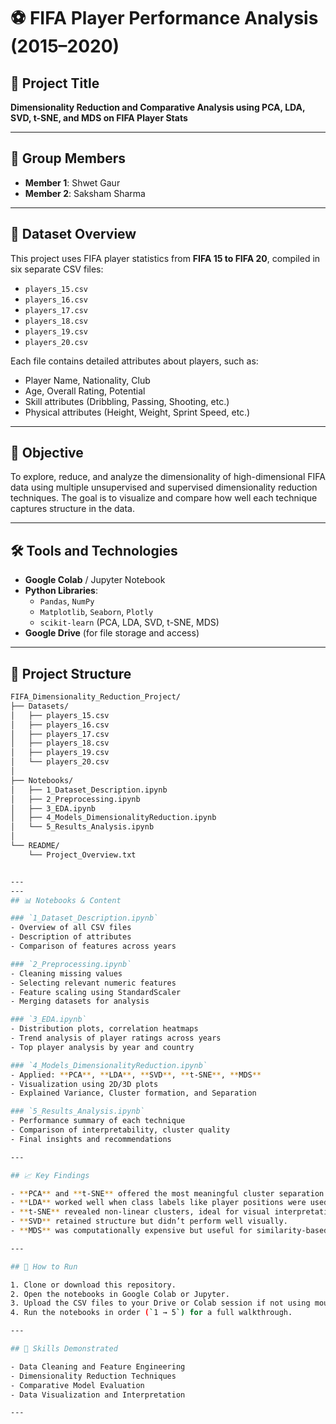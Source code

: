# ⚽ FIFA Player Performance Analysis (2015–2020)

## 📌 Project Title
**Dimensionality Reduction and Comparative Analysis using PCA, LDA, SVD, t-SNE, and MDS on FIFA Player Stats**

---

## 👥 Group Members
- **Member 1**: Shwet Gaur
- **Member 2**: Saksham Sharma

---

## 📂 Dataset Overview

This project uses FIFA player statistics from **FIFA 15 to FIFA 20**, compiled in six separate CSV files:
- `players_15.csv`
- `players_16.csv`
- `players_17.csv`
- `players_18.csv`
- `players_19.csv`
- `players_20.csv`

Each file contains detailed attributes about players, such as:
- Player Name, Nationality, Club
- Age, Overall Rating, Potential
- Skill attributes (Dribbling, Passing, Shooting, etc.)
- Physical attributes (Height, Weight, Sprint Speed, etc.)

---

## 🎯 Objective

To explore, reduce, and analyze the dimensionality of high-dimensional FIFA data using multiple unsupervised and supervised dimensionality reduction techniques. The goal is to visualize and compare how well each technique captures structure in the data.

---

## 🛠️ Tools and Technologies

- **Google Colab** / Jupyter Notebook
- **Python Libraries**:
  - `Pandas`, `NumPy`
  - `Matplotlib`, `Seaborn`, `Plotly`
  - `scikit-learn` (PCA, LDA, SVD, t-SNE, MDS)
- **Google Drive** (for file storage and access)

---

## 📁 Project Structure

```bash
FIFA_Dimensionality_Reduction_Project/
├── Datasets/
│   ├── players_15.csv
│   ├── players_16.csv
│   ├── players_17.csv
│   ├── players_18.csv
│   ├── players_19.csv
│   └── players_20.csv
│
├── Notebooks/
│   ├── 1_Dataset_Description.ipynb
│   ├── 2_Preprocessing.ipynb
│   ├── 3_EDA.ipynb
│   ├── 4_Models_DimensionalityReduction.ipynb
│   └── 5_Results_Analysis.ipynb
│
└── README/
    └── Project_Overview.txt


---
---
## 📊 Notebooks & Content

### `1_Dataset_Description.ipynb`
- Overview of all CSV files
- Description of attributes
- Comparison of features across years

### `2_Preprocessing.ipynb`
- Cleaning missing values
- Selecting relevant numeric features
- Feature scaling using StandardScaler
- Merging datasets for analysis

### `3_EDA.ipynb`
- Distribution plots, correlation heatmaps
- Trend analysis of player ratings across years
- Top player analysis by year and country

### `4_Models_DimensionalityReduction.ipynb`
- Applied: **PCA**, **LDA**, **SVD**, **t-SNE**, **MDS**
- Visualization using 2D/3D plots
- Explained Variance, Cluster formation, and Separation

### `5_Results_Analysis.ipynb`
- Performance summary of each technique
- Comparison of interpretability, cluster quality
- Final insights and recommendations

---

## 📈 Key Findings

- **PCA** and **t-SNE** offered the most meaningful cluster separation.
- **LDA** worked well when class labels like player positions were used.
- **t-SNE** revealed non-linear clusters, ideal for visual interpretation.
- **SVD** retained structure but didn’t perform well visually.
- **MDS** was computationally expensive but useful for similarity-based projections.

---

## 🚀 How to Run

1. Clone or download this repository.
2. Open the notebooks in Google Colab or Jupyter.
3. Upload the CSV files to your Drive or Colab session if not using mounted Drive.
4. Run the notebooks in order (`1 → 5`) for a full walkthrough.

---

## 🧠 Skills Demonstrated

- Data Cleaning and Feature Engineering
- Dimensionality Reduction Techniques
- Comparative Model Evaluation
- Data Visualization and Interpretation

---

